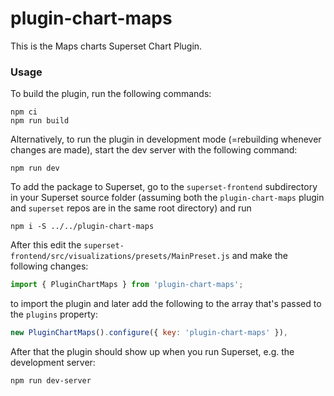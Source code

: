 # plugin-chart-maps

This is the Maps charts Superset Chart Plugin.

### Usage

To build the plugin, run the following commands:

```
npm ci
npm run build
```

Alternatively, to run the plugin in development mode (=rebuilding whenever changes are made), start the dev server with the following command:

```
npm run dev
```

To add the package to Superset, go to the `superset-frontend` subdirectory in your Superset source folder (assuming both the `plugin-chart-maps` plugin and `superset` repos are in the same root directory) and run
```
npm i -S ../../plugin-chart-maps
```

After this edit the `superset-frontend/src/visualizations/presets/MainPreset.js` and make the following changes:

```js
import { PluginChartMaps } from 'plugin-chart-maps';
```

to import the plugin and later add the following to the array that's passed to the `plugins` property:
```js
new PluginChartMaps().configure({ key: 'plugin-chart-maps' }),
```

After that the plugin should show up when you run Superset, e.g. the development server:

```
npm run dev-server
```
